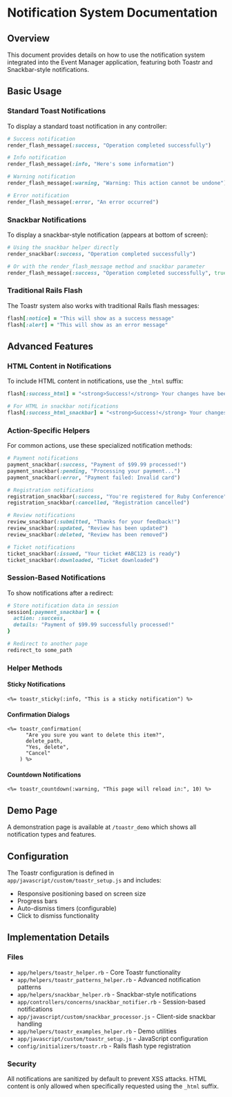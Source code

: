 # Notification System Documentation

## Overview

This document provides details on how to use the notification system integrated into the Event Manager application, featuring both Toastr and Snackbar-style notifications.

## Basic Usage

### Standard Toast Notifications

To display a standard toast notification in any controller:

```ruby
# Success notification
render_flash_message(:success, "Operation completed successfully")

# Info notification
render_flash_message(:info, "Here's some information")

# Warning notification
render_flash_message(:warning, "Warning: This action cannot be undone")

# Error notification
render_flash_message(:error, "An error occurred")
```

### Snackbar Notifications

To display a snackbar-style notification (appears at bottom of screen):

```ruby
# Using the snackbar helper directly
render_snackbar(:success, "Operation completed successfully")

# Or with the render_flash_message method and snackbar parameter
render_flash_message(:success, "Operation completed successfully", true)
```

### Traditional Rails Flash

The Toastr system also works with traditional Rails flash messages:

```ruby
flash[:notice] = "This will show as a success message"
flash[:alert] = "This will show as an error message"
```

## Advanced Features

### HTML Content in Notifications

To include HTML content in notifications, use the `_html` suffix:

```ruby
flash[:success_html] = "<strong>Success!</strong> Your changes have been saved."

# For HTML in snackbar notifications
flash[:success_html_snackbar] = "<strong>Success!</strong> Your changes have been saved."
```

### Action-Specific Helpers

For common actions, use these specialized notification methods:

```ruby
# Payment notifications
payment_snackbar(:success, "Payment of $99.99 processed!")
payment_snackbar(:pending, "Processing your payment...")
payment_snackbar(:error, "Payment failed: Invalid card")

# Registration notifications
registration_snackbar(:success, "You're registered for Ruby Conference")
registration_snackbar(:cancelled, "Registration cancelled")

# Review notifications
review_snackbar(:submitted, "Thanks for your feedback!")
review_snackbar(:updated, "Review has been updated")
review_snackbar(:deleted, "Review has been removed")

# Ticket notifications
ticket_snackbar(:issued, "Your ticket #ABC123 is ready")
ticket_snackbar(:downloaded, "Ticket downloaded")
```

### Session-Based Notifications

To show notifications after a redirect:

```ruby
# Store notification data in session
session[:payment_snackbar] = {
  action: :success,
  details: "Payment of $99.99 successfully processed!"
}

# Redirect to another page
redirect_to some_path
```

### Helper Methods

#### Sticky Notifications

```erb
<%= toastr_sticky(:info, "This is a sticky notification") %>
```

#### Confirmation Dialogs

```erb
<%= toastr_confirmation(
      "Are you sure you want to delete this item?",
      delete_path,
      "Yes, delete",
      "Cancel"
    ) %>
```

#### Countdown Notifications

```erb
<%= toastr_countdown(:warning, "This page will reload in:", 10) %>
```

## Demo Page

A demonstration page is available at `/toastr_demo` which shows all notification types and features.

## Configuration

The Toastr configuration is defined in `app/javascript/custom/toastr_setup.js` and includes:

- Responsive positioning based on screen size
- Progress bars
- Auto-dismiss timers (configurable)
- Click to dismiss functionality

## Implementation Details

### Files

- `app/helpers/toastr_helper.rb` - Core Toastr functionality
- `app/helpers/toastr_patterns_helper.rb` - Advanced notification patterns
- `app/helpers/snackbar_helper.rb` - Snackbar-style notifications
- `app/controllers/concerns/snackbar_notifier.rb` - Session-based notifications
- `app/javascript/custom/snackbar_processor.js` - Client-side snackbar handling
- `app/helpers/toastr_examples_helper.rb` - Demo utilities
- `app/javascript/custom/toastr_setup.js` - JavaScript configuration
- `config/initializers/toastr.rb` - Rails flash type registration

### Security

All notifications are sanitized by default to prevent XSS attacks. HTML content is only allowed when specifically requested using the `_html` suffix.

